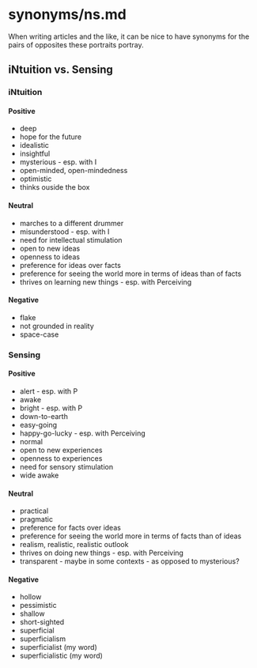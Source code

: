 
# synonyms/ns.md

When writing articles and the like, it can be nice to have synonyms for the pairs of opposites
these portraits portray.


## iNtuition vs. Sensing

### iNtuition

#### Positive
- deep
- hope for the future
- idealistic
- insightful
- mysterious - esp. with I
- open-minded, open-mindedness
- optimistic
- thinks ouside the box

#### Neutral
- marches to a different drummer
- misunderstood - esp. with I
- need for intellectual stimulation
- open to new ideas
- openness to ideas
- preference for ideas over facts
- preference for seeing the world more in terms of ideas than of facts
- thrives on learning new things - esp. with Perceiving

#### Negative
- flake
- not grounded in reality
- space-case


### Sensing

#### Positive
- alert - esp. with P
- awake
- bright - esp. with P
- down-to-earth
- easy-going
- happy-go-lucky - esp. with Perceiving
- normal
- open to new experiences
- openness to experiences
- need for sensory stimulation
- wide awake

#### Neutral
- practical
- pragmatic
- preference for facts over ideas
- preference for seeing the world more in terms of facts than of ideas
- realism, realistic, realistic outlook
- thrives on doing new things - esp. with Perceiving
- transparent - maybe in some contexts - as opposed to mysterious?

#### Negative
- hollow
- pessimistic
- shallow
- short-sighted
- superficial
- superficialism
- superficialist (my word)
- superficialistic (my word)

